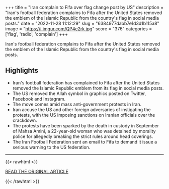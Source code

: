 +++
title = "Iran complain to Fifa over flag change post by US"
description = "Iran's football federation complains to Fifa after the United States removed the emblem of the Islamic Republic from the country's flag in social media posts."
date = "2022-11-28 11:12:29"
slug = "6384977dabb7e1d3d1b115a8"
image = "https://i.imgur.com/QP4e2rk.jpg"
score = "376"
categories = ['flag', 'radio', 'complain']
+++

Iran's football federation complains to Fifa after the United States removed the emblem of the Islamic Republic from the country's flag in social media posts.

## Highlights

- Iran's football federation has complained to Fifa after the United States removed the Islamic Republic emblem from its flag in social media posts.
- The US removed the Allah symbol in graphics posted on Twitter, Facebook and Instagram.
- The move comes amid mass anti-government protests in Iran.
- Iran accuse the US and other foreign adversaries of instigating the protests, with the US imposing sanctions on Iranian officials over the crackdown.
- The protests have been sparked by the death in custody in September of Mahsa Amini, a 22-year-old woman who was detained by morality police for allegedly breaking the strict rules around head coverings.
- The Iran Football Federation sent an email to Fifa to demand it issue a serious warning to the US federation.

---

{{< rawhtml >}}
  <p class="article-category">
    <a target="_blank" href="https://www.bbc.co.uk/sport/football/63776093">READ THE ORIGINAL ARTICLE</a>
  </p>
{{< /rawhtml >}}
